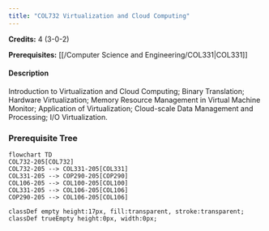 ```yaml
---
title: "COL732 Virtualization and Cloud Computing"
---
```

**Credits:** 4 (3-0-2)

**Prerequisites:** [[/Computer Science and Engineering/COL331|COL331]]

#### Description
Introduction to Virtualization and Cloud Computing; Binary Translation; Hardware Virtualization; Memory Resource Management in Virtual Machine Monitor; Application of Virtualization; Cloud-scale Data Management and Processing; I/O Virtualization.

### Prerequisite Tree

```mermaid
flowchart TD
COL732-205[COL732]
COL732-205 --> COL331-205[COL331]
COL331-205 --> COP290-205[COP290]
COL106-205 --> COL100-205[COL100]
COL331-205 --> COL106-205[COL106]
COP290-205 --> COL106-205[COL106]

classDef empty height:17px, fill:transparent, stroke:transparent;
classDef trueEmpty height:0px, width:0px;
```
